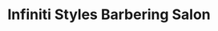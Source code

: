 ---
title: "Infiniti Styles Barbering Salon"
url: /hazelwood/infiniti-styles-barbering-salon/
shop: hairdresser
---